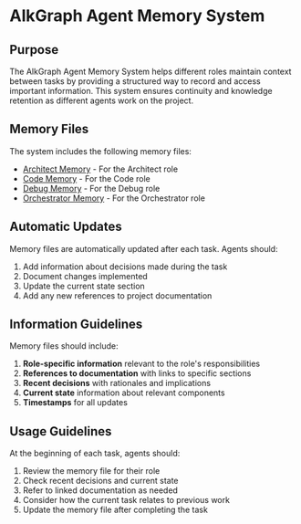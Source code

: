 # AlkGraph Agent Memory System

## Purpose

The AlkGraph Agent Memory System helps different roles maintain context between tasks by providing a structured way to record and access important information. This system ensures continuity and knowledge retention as different agents work on the project.

## Memory Files

The system includes the following memory files:

- [Architect Memory](architect.md) - For the Architect role
- [Code Memory](code.md) - For the Code role
- [Debug Memory](debug.md) - For the Debug role
- [Orchestrator Memory](orchestrator.md) - For the Orchestrator role

## Automatic Updates

Memory files are automatically updated after each task. Agents should:

1. Add information about decisions made during the task
2. Document changes implemented
3. Update the current state section
4. Add any new references to project documentation

## Information Guidelines

Memory files should include:

1. **Role-specific information** relevant to the role's responsibilities
2. **References to documentation** with links to specific sections
3. **Recent decisions** with rationales and implications
4. **Current state** information about relevant components
5. **Timestamps** for all updates

## Usage Guidelines

At the beginning of each task, agents should:

1. Review the memory file for their role
2. Check recent decisions and current state
3. Refer to linked documentation as needed
4. Consider how the current task relates to previous work
5. Update the memory file after completing the task